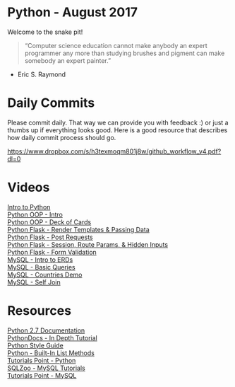 Python - August 2017
====================

Welcome to the snake pit! 

> “Computer science education cannot make anybody an expert programmer any more than studying brushes and pigment can make somebody an expert painter.”
- Eric S. Raymond

# Daily Commits

Please commit daily. That way we can provide you with feedback :) or just a thumbs up if everything looks good. Here is a good resource that describes how daily commit process should go.

https://www.dropbox.com/s/h3texmoqm801j8w/github_workflow_v4.pdf?dl=0

# Videos

[Intro to Python](https://youtu.be/Q7m9ktPyQXY "Intro to Python") <br>
[Python OOP - Intro](https://youtu.be/8geYlZAOCQM "Python OOP") <br>
[Python OOP - Deck of Cards](https://youtu.be/jDq8xPocaAg "Python OOP - Deck of Cards") <br>
[Python Flask - Render Templates & Passing Data](https://youtu.be/itXnqPaOFFw "Python Flask - Render Templates & Passing Data") <br>
[Python Flask - Post Requests](https://youtu.be/_pL-c6C6w_0 "Python Flask - Post Requests") <br>
[Python Flask - Session, Route Params, & Hidden Inputs
](https://youtu.be/1a7kQXdJ8q8 "Python Flask - Session, Route Params, & Hidden Inputs
") <br>
[Python Flask - Form Validation](https://youtu.be/ibLTCJV6es4 "Python Flask - Form Validation") <br>
[MySQL - Intro to ERDs](https://youtu.be/WiGja4lAMdA "MySQL - Intro to ERDs") <br>
[MySQL - Basic Queries](https://youtu.be/HnVZPsZBwGk "MySQL - Basic Queries") <br>
[MySQL - Countries Demo](https://youtu.be/_2U8Gmvv9gw "MySQL - Countries Demo") <br>
[MySQL - Self Join](https://youtu.be/sLDSe7Rti0E "MySQL - Self Join") <br>

# Resources

[Python 2.7 Documentation](https://docs.python.org/2/library/index.html "Python 2.7 Documentation") <br>
[PythonDocs - In Depth Tutorial](https://docs.python.org/2/tutorial/index.html "PythonDocs - In Depth Tutorial") <br>
[Python Style Guide](https://www.python.org/dev/peps/pep-0008/#code-lay-out "Python Style Guide") <br>
[Python - Built-In List Methods](https://infohost.nmt.edu/tcc/help/pubs/python/web/list-methods.html "Python - Built-In List Methods") <br>
[Tutorials Point - Python](https://www.tutorialspoint.com/python/index.htm "Tutorials Point - Python") <br>
[SQLZoo - MySQL Tutorials](http://sqlzoo.net/ "SQLZoo - mySQL Tutorials") <br>
[Tutorials Point - MySQL](https://www.tutorialspoint.com/mysql/index.htm "Tutorials Point - MySQL") <br>

